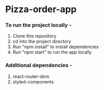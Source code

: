 # Pizza-order-app

### To run the project locally -

1. Clone this repository 
2. cd into the project directory 
3. Run "npm install" to install dependencies
4. Run "npm start" to run the app locally

### Additional dependencies -

1. react-router-dom
2. styled-components
